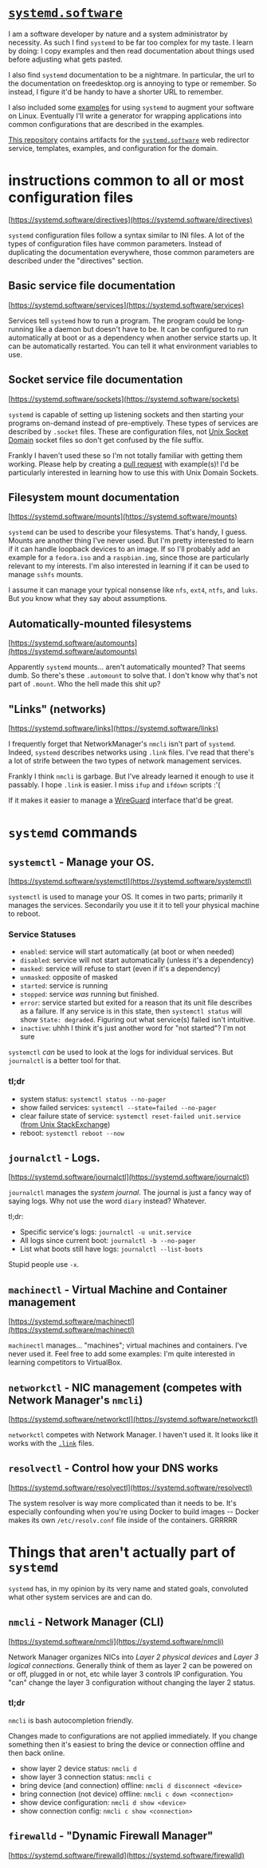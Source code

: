 # [`systemd.software`](https://github.com./inetknght/systemd.software)

I am a software developer by nature and a system administrator by necessity. As
such I find `systemd` to be far too complex for my taste. I learn by doing: I
copy examples and then read documentation about things used before adjusting
what gets pasted.

I also find `systemd` documentation to be a nightmare. In particular, the url to
the documentation on freedesktop.org is annoying to type or remember. So
instead, I figure it'd be handy to have a shorter URL to remember.

I also included some [examples](https://systemd.software/examples) for using
`systemd` to augment your software on Linux. Eventually I'll write a generator
for wrapping applications into common configurations that are described in the
examples.

[This repository](https://github.com./inetknght/systemd.software) contains
artifacts for the [`systemd.software`](https://systemd.software/) web redirector
service, templates, examples, and configuration for the domain.

# instructions common to all or most configuration files

[https://systemd.software/directives](https://systemd.software/directives)

`systemd` configuration files follow a syntax similar to INI files. A lot of the
types of configuration files have common parameters. Instead of duplicating the
documentation everywhere, those common parameters are described under the
"directives" section.

## Basic service file documentation

[https://systemd.software/services](https://systemd.software/services)

Services tell `systemd` how to run a program. The program could be long-running
like a daemon but doesn't have to be. It can be configured to run automatically
at boot or as a dependency when another service starts up. It can be
automatically restarted. You can tell it what environment variables to use.

## Socket service file documentation

[https://systemd.software/sockets](https://systemd.software/sockets)

`systemd` is capable of setting up listening sockets and then starting your
programs on-demand instead of pre-emptively. These types of services are
described by `.socket` files. These are configuration files, not [Unix Socket
Domain](https://en.wikipedia.org./wiki/Unix_domain_socket) socket files so don't
get confused by the file suffix.

Frankly I haven't used these so I'm not totally
familiar with getting them working. Please help by creating a
[pull request](https://github.com./inetknght/systemd.software) with example(s)!
I'd be particularly interested in learning how to use this with Unix Domain
Sockets.

## Filesystem mount documentation

[https://systemd.software/mounts](https://systemd.software/mounts)

`systemd` can be used to describe your filesystems. That's handy, I guess.
Mounts are another thing I've never used. But I'm pretty interested to learn
if it can handle loopback devices to an image. If so I'll probably add an
example for a `fedora.iso` and a `raspbian.img`, since those are particularly
relevant to my interests. I'm also interested in learning if it can be used to
manage `sshfs` mounts.

I assume it can manage your typical nonsense like `nfs`, `ext4`, `ntfs`, and
`luks`. But you know what they say about assumptions.

## Automatically-mounted filesystems

[https://systemd.software/automounts](https://systemd.software/automounts)

Apparently `systemd` mounts... aren't automatically mounted? That seems dumb.
So there's these `.automount` to solve that. I don't know why that's not part
of `.mount`. Who the hell made this shit up?

## "Links" (networks)

[https://systemd.software/links](https://systemd.software/links)

I frequently forget that NetworkManager's `nmcli` isn't part of `systemd`.
Indeed, `systemd` describes networks using `.link` files. I've read that there's
a lot of strife between the two types of network management services.

Frankly I think `nmcli` is garbage. But I've already learned it enough to use it
passably. I hope `.link` is easier. I miss `ifup` and `ifdown` scripts :'(

If it makes it easier to manage a [WireGuard](https://wireguard.com./) interface
that'd be great.

# `systemd` commands

## `systemctl` - Manage your OS.

[https://systemd.software/systemctl](https://systemd.software/systemctl)

`systemctl` is used to manage your OS. It comes in two parts; primarily it
manages the services. Secondarily you use it it to tell your physical machine
to reboot.

### Service Statuses

* `enabled`: service will start automatically (at boot or when needed)
* `disabled`: service will not start automatically (unless it's a dependency)
* `masked`: service will refuse to start (even if it's a dependency)
* `unmasked`: opposite of masked
* `started`: service is running
* `stopped`: service _was_ running but finished.
* `error`: service started but exited for a reason that its unit file describes
  as a failure. If any service is in this state, then `systemctl status` will
  show `State: degraded`. Figuring out what service(s) failed isn't intuitive.
* `inactive`: uhhh I think it's just another word for "not started"? I'm not
  sure

`systemctl` _can_ be used to look at the logs for individual services. But
`journalctl` is a better tool for that.

### tl;dr

* system status: `systemctl status --no-pager`
* show failed services: `systemctl --state=failed --no-pager`
* clear failure state of service: `systemctl reset-failed unit.service`
  ([from Unix StackExchange](https://unix.stackexchange.com/a/418797/128494))
* reboot: `systemctl reboot --now`

## `journalctl` - Logs.

[https://systemd.software/journalctl](https://systemd.software/journalctl)

`journalctl` manages the _system journal_. The journal is just a fancy way of
saying logs. Why not use the word `diary` instead? Whatever.

tl;dr:

* Specific service's logs: `journalctl -u unit.service`
* All logs since current boot: `journalctl -b --no-pager`
* List what boots still have logs: `journalctl --list-boots`

Stupid people use `-x`.

## `machinectl` - Virtual Machine and Container management

[https://systemd.software/machinectl](https://systemd.software/machinectl)

`machinectl` manages... "machines"; virtual machines and containers. I've never
used it. Feel free to add some examples: I'm quite interested in learning
competitors to VirtualBox.

## `networkctl` - NIC management (competes with Network Manager's `nmcli`)

[https://systemd.software/networkctl](https://systemd.software/networkctl)

`networkctl` competes with Network Manager. I haven't used it. It looks like it
works with the [`.link`](https://systemd.software/links) files.

## `resolvectl` - Control how your DNS works

[https://systemd.software/resolvectl](https://systemd.software/resolvectl)

The system resolver is way more complicated than it needs to be. It's especially
confounding when you're using Docker to build images -- Docker makes its own
`/etc/resolv.conf` file inside of the containers. GRRRRR

# Things that aren't actually part of `systemd`

`systemd` has, in my opinion by its very name and stated goals, convoluted what
other system services are and can do.

## `nmcli` - Network Manager (CLI)

[https://systemd.software/nmcli](https://systemd.software/nmcli)

Network Manager organizes NICs into _Layer 2 physical devices_ and _Layer 3
logical connections_. Generally think of them as layer 2 can be powered on or
off, plugged in or not, etc while layer 3 controls IP configuration. You "can"
change the layer 3 configuration without changing the layer 2 status.

### tl;dr

`nmcli` is bash autocompletion friendly.

Changes made to configurations are not applied immediately. If you change
something then it's easiest to bring the device or connection offline and then
back online.

* show layer 2 device status: `nmcli d`
* show layer 3 connection status: `nmcli c`
* bring device (and connection) offline: `nmcli d disconnect <device>`
* bring connection (not device) offline: `nmcli c down <connection>`
* show device configuration: `nmcli d show <device>`
* show connection config: `nmcli c show <connection>`

## `firewalld` - "Dynamic Firewall Manager"

[https://systemd.software/firewalld](https://systemd.software/firewalld)
